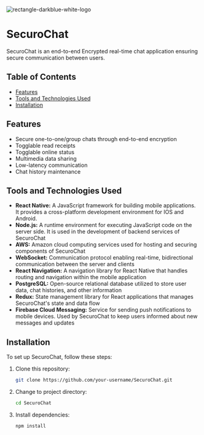 ![rectangle-darkblue-white-logo](https://github.com/aggie-coding-club/SecuroChat/assets/113648300/f40acd68-1073-4604-ba87-9d5425d50487)


# SecuroChat
SecuroChat is an end-to-end Encrypted real-time chat application ensuring secure communication between users.

## Table of Contents

- [Features](#features)
- [Tools and Technologies Used](#tools)
- [Installation](#installation)

## Features

- Secure one-to-one/group chats through end-to-end encryption
- Togglable read receipts
- Togglable online status
- Multimedia data sharing
- Low-latency communication
- Chat history maintenance

## Tools and Technologies Used

- **React Native:** A JavaScript framework for building mobile applications. It provides a cross-platform development environment for IOS and Android.
- **Node.js:** A runtime environment for executing JavaScript code on the server side. It is used in the development of backend services of SecuroChat
- **AWS:** Amazon cloud computing services used for hosting and securing components of SecuroChat
- **WebSocket:** Communication protocol enabling real-time, bidirectional communication between the server and clients
- **React Navigation:** A navigation library for React Native that handles routing and navigation within the mobile application
- **PostgreSQL:** Open-source relational database utilized to store user data, chat histories, and other information
- **Redux:** State management library for React applications that manages SecuroChat's state and data flow
- **Firebase Cloud Messaging:** Service for sending push notifications to mobile devices. Used by SecuroChat to keep users informed about new messages and updates

## Installation

To set up SecuroChat, follow these steps: 

1. Clone this repository:
   ```sh
   git clone https://github.com/your-username/SecuroChat.git
2. Change to project directory:
   ```sh
   cd SecuroChat
3. Install dependencies:
   ```sh
   npm install
